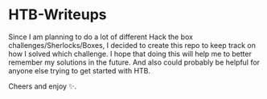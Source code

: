 # HTB-Writeups

Since I am planning to do a lot of different Hack the box challenges/Sherlocks/Boxes,
I decided to create this repo to keep track on how I solved which challenge. I hope that
doing this will help me to better remember my solutions in the future. And also could probably
be helpful for anyone else trying to get started with HTB.

Cheers and enjoy ✨.
